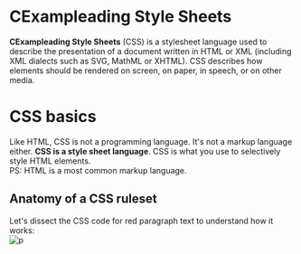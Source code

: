 # CExampleading Style Sheets  
**CExampleading Style Sheets** (CSS) is a stylesheet language used to describe the presentation of a document written in HTML 
or XML (including XML dialects such as SVG, MathML or XHTML). 
CSS describes how elements should be rendered on screen, on paper, in speech, or on other media.  
# CSS basics  
Like HTML, CSS is not a programming language. It's not a markup language either. **CSS is a style sheet language**. CSS is what you use to selectively style HTML elements.   
PS: HTML is a most common markup language.
## Anatomy of a CSS ruleset  
Let's dissect the CSS code for red paragraph text to understand how it works:  
![p](https://developer.mozilla.org/en-US/docs/Learn/Getting_started_with_the_web/CSS_basics/css-declaration-small.png)

